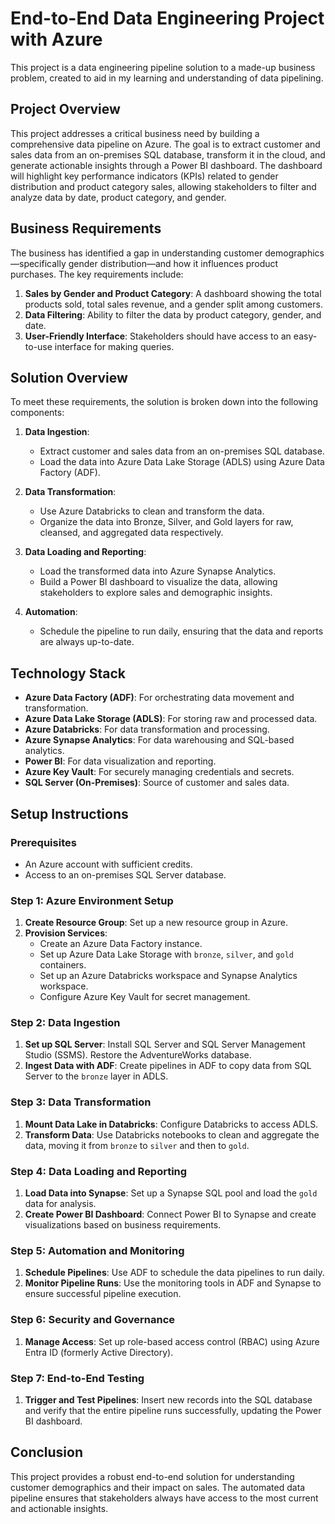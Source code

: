 # End-to-End Data Engineering Project with Azure
This project is a data engineering pipeline solution to a made-up business problem, created to aid in my learning and understanding of data pipelining.

## Project Overview

This project addresses a critical business need by building a comprehensive data pipeline on Azure. The goal is to extract customer and sales data from an on-premises SQL database, transform it in the cloud, and generate actionable insights through a Power BI dashboard. The dashboard will highlight key performance indicators (KPIs) related to gender distribution and product category sales, allowing stakeholders to filter and analyze data by date, product category, and gender.

## Business Requirements

The business has identified a gap in understanding customer demographics—specifically gender distribution—and how it influences product purchases. The key requirements include:

1. **Sales by Gender and Product Category**: A dashboard showing the total products sold, total sales revenue, and a gender split among customers.
2. **Data Filtering**: Ability to filter the data by product category, gender, and date.
3. **User-Friendly Interface**: Stakeholders should have access to an easy-to-use interface for making queries.

## Solution Overview

To meet these requirements, the solution is broken down into the following components:

1. **Data Ingestion**: 
    - Extract customer and sales data from an on-premises SQL database.
    - Load the data into Azure Data Lake Storage (ADLS) using Azure Data Factory (ADF).

2. **Data Transformation**:
    - Use Azure Databricks to clean and transform the data.
    - Organize the data into Bronze, Silver, and Gold layers for raw, cleansed, and aggregated data respectively.

3. **Data Loading and Reporting**:
    - Load the transformed data into Azure Synapse Analytics.
    - Build a Power BI dashboard to visualize the data, allowing stakeholders to explore sales and demographic insights.

4. **Automation**:
    - Schedule the pipeline to run daily, ensuring that the data and reports are always up-to-date.

## Technology Stack

- **Azure Data Factory (ADF)**: For orchestrating data movement and transformation.
- **Azure Data Lake Storage (ADLS)**: For storing raw and processed data.
- **Azure Databricks**: For data transformation and processing.
- **Azure Synapse Analytics**: For data warehousing and SQL-based analytics.
- **Power BI**: For data visualization and reporting.
- **Azure Key Vault**: For securely managing credentials and secrets.
- **SQL Server (On-Premises)**: Source of customer and sales data.

## Setup Instructions

### Prerequisites

- An Azure account with sufficient credits.
- Access to an on-premises SQL Server database.

### Step 1: Azure Environment Setup

1. **Create Resource Group**: Set up a new resource group in Azure.
2. **Provision Services**:
   - Create an Azure Data Factory instance.
   - Set up Azure Data Lake Storage with `bronze`, `silver`, and `gold` containers.
   - Set up an Azure Databricks workspace and Synapse Analytics workspace.
   - Configure Azure Key Vault for secret management.

### Step 2: Data Ingestion

1. **Set up SQL Server**: Install SQL Server and SQL Server Management Studio (SSMS). Restore the AdventureWorks database.
2. **Ingest Data with ADF**: Create pipelines in ADF to copy data from SQL Server to the `bronze` layer in ADLS.

### Step 3: Data Transformation

1. **Mount Data Lake in Databricks**: Configure Databricks to access ADLS.
2. **Transform Data**: Use Databricks notebooks to clean and aggregate the data, moving it from `bronze` to `silver` and then to `gold`.

### Step 4: Data Loading and Reporting

1. **Load Data into Synapse**: Set up a Synapse SQL pool and load the `gold` data for analysis.
2. **Create Power BI Dashboard**: Connect Power BI to Synapse and create visualizations based on business requirements.

### Step 5: Automation and Monitoring

1. **Schedule Pipelines**: Use ADF to schedule the data pipelines to run daily.
2. **Monitor Pipeline Runs**: Use the monitoring tools in ADF and Synapse to ensure successful pipeline execution.

### Step 6: Security and Governance

1. **Manage Access**: Set up role-based access control (RBAC) using Azure Entra ID (formerly Active Directory).

### Step 7: End-to-End Testing

1. **Trigger and Test Pipelines**: Insert new records into the SQL database and verify that the entire pipeline runs successfully, updating the Power BI dashboard.

## Conclusion

This project provides a robust end-to-end solution for understanding customer demographics and their impact on sales. The automated data pipeline ensures that stakeholders always have access to the most current and actionable insights.
